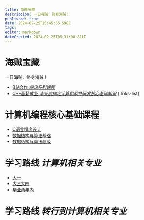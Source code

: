 ```yaml
---
title: 海贼宝藏
description: 一日海贼，终身海贼！
published: true
date: 2024-02-25T15:45:55.598Z
tags: 
editor: markdown
dateCreated: 2024-02-25T05:31:00.811Z
---
```


# 海贼宝藏

一日海贼，终身海贼！

- [B站合作 *船说系列课程*](/chuanshuo)
- [C++高薪就业 *毕业前搞定计算机软件研发核心基础知识*](/cpp_high_salary)
{.links-list}

# 计算机编程核心基础课程

- [C语言程序设计](https://www.haizeix.com/goods/show/387?targetId=1027&preview=0)
- [数据结构与算法基础](https://www.haizeix.com/goods/show/375?targetId=1015&preview=0)
- [数据结构与算法高级](https://www.haizeix.com/goods/show/377?targetId=1017&preview=0)

# 学习路线 *计算机相关专业*

- [大一]()
- [大三大四]()
- [毕业两年内]()

# 学习路线 *转行到计算机相关专业*
